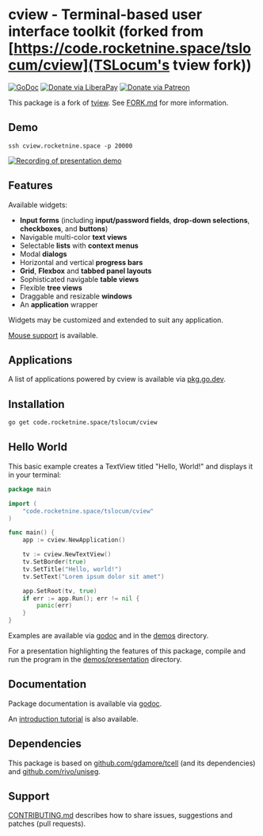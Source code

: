 # cview - Terminal-based user interface toolkit (forked from [https://code.rocketnine.space/tslocum/cview](TSLocum's tview fork))

[![GoDoc](https://code.rocketnine.space/tslocum/godoc-static/raw/branch/master/badge.svg)](https://docs.rocketnine.space/code.rocketnine.space/tslocum/cview)
[![Donate via LiberaPay](https://img.shields.io/liberapay/receives/rocketnine.space.svg?logo=liberapay)](https://liberapay.com/rocketnine.space)
[![Donate via Patreon](https://img.shields.io/badge/dynamic/json?color=%23e85b46&label=Patreon&query=data.attributes.patron_count&suffix=%20patrons&url=https%3A%2F%2Fwww.patreon.com%2Fapi%2Fcampaigns%2F5252223)](https://www.patreon.com/rocketnine)

This package is a fork of [tview](https://github.com/rivo/tview).
See [FORK.md](https://code.rocketnine.space/tslocum/cview/src/branch/master/FORK.md) for more information.

## Demo

`ssh cview.rocketnine.space -p 20000`

[![Recording of presentation demo](https://code.rocketnine.space/tslocum/cview/raw/branch/master/cview.svg)](https://code.rocketnine.space/tslocum/cview/src/branch/master/demos/presentation)

## Features

Available widgets:

- **Input forms** (including **input/password fields**, **drop-down selections**, **checkboxes**, and **buttons**)
- Navigable multi-color **text views**
- Selectable **lists** with **context menus**
- Modal **dialogs**
- Horizontal and vertical **progress bars**
- **Grid**, **Flexbox** and **tabbed panel layouts**
- Sophisticated navigable **table views**
- Flexible **tree views**
- Draggable and resizable **windows**
- An **application** wrapper

Widgets may be customized and extended to suit any application.

[Mouse support](https://docs.rocketnine.space/code.rocketnine.space/tslocum/cview#hdr-Mouse_Support) is available.

## Applications

A list of applications powered by cview is available via [pkg.go.dev](https://pkg.go.dev/code.rocketnine.space/tslocum/cview?tab=importedby).

## Installation

```bash
go get code.rocketnine.space/tslocum/cview
```

## Hello World

This basic example creates a TextView titled "Hello, World!" and displays it in your terminal:

```go
package main

import (
	"code.rocketnine.space/tslocum/cview"
)

func main() {
	app := cview.NewApplication()

	tv := cview.NewTextView()
	tv.SetBorder(true)
	tv.SetTitle("Hello, world!")
	tv.SetText("Lorem ipsum dolor sit amet")

	app.SetRoot(tv, true)
	if err := app.Run(); err != nil {
		panic(err)
	}
}
```

Examples are available via [godoc](https://docs.rocketnine.space/code.rocketnine.space/tslocum/cview#pkg-examples)
and in the [demos](https://code.rocketnine.space/tslocum/cview/src/branch/master/demos) directory.

For a presentation highlighting the features of this package, compile and run
the program in the [demos/presentation](https://code.rocketnine.space/tslocum/cview/src/branch/master/demos/presentation) directory.

## Documentation

Package documentation is available via [godoc](https://docs.rocketnine.space/code.rocketnine.space/tslocum/cview).

An [introduction tutorial](https://rocketnine.space/post/tview-and-you/) is also available.

## Dependencies

This package is based on [github.com/gdamore/tcell](https://github.com/gdamore/tcell)
(and its dependencies) and [github.com/rivo/uniseg](https://github.com/rivo/uniseg).

## Support

[CONTRIBUTING.md](https://code.rocketnine.space/tslocum/cview/src/branch/master/CONTRIBUTING.md) describes how to share
issues, suggestions and patches (pull requests).
